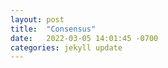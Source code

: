 ```yaml
---
layout: post
title:  "Consensus"
date:   2022-03-05 14:01:45 -0700
categories: jekyll update
---
```


